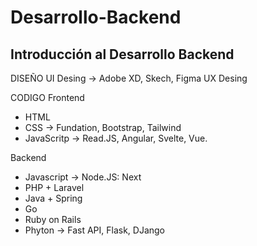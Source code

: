# Desarrollo-Backend
Introducción al Desarrollo Backend
----
DISEÑO
UI Desing -> Adobe XD, Skech, Figma
UX Desing

CODIGO
Frontend
  - HTML
  - CSS -> Fundation, Bootstrap, Tailwind
  - JavaScritp -> Read.JS, Angular, Svelte, Vue.

Backend
  - Javascript -> Node.JS:  Next
  - PHP + Laravel
  - Java + Spring
  - Go
  - Ruby on Rails
  - Phyton -> Fast API, Flask, DJango
